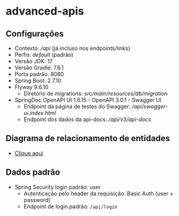 # advanced-apis

## Configurações

- Contexto: */api* (já incluso nos endpoints/links)
- Perfis: *default* (padrão)
- Versão JDK: 17
- Versão Gradle: 7.6.1
- Porta padrão: 8080
- Spring Boot: 2.7.10
- Flyway 9.6.10
  - Diretório de migrations: *src/main/resources/db/migration*
- SpringDoc OpenAPI UI 1.6.15 - OpenAPI 3.0.1 - Swagger UI
  - Endpoint da página de testes do Swagger: */api/swagger-ui.index.html*
  - Endpoint dos dados da api-docs: */api/v3/api-docs*
<!--
  Spring Boot Developer Tools: 3.0.4
-->

## Diagrama de relacionamento de entidades
- [Clique aqui](https://app.diagrams.net/#G13bd2ILwPsaACDqCaTtsRLozOtMCCcUoe)

## Dados padrão
- Spring Security login padrão: user
  - Autenticação pelo header da requisição: Basic Auth (user + password)
  - Endpoint de login padrão: `/api/login`

